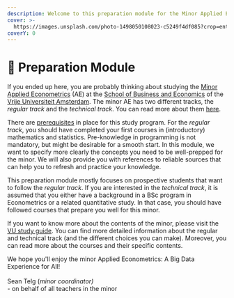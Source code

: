 ```yaml
---
description: Welcome to this preparation module for the Minor Applied Econometrics.
cover: >-
  https://images.unsplash.com/photo-1498050108023-c5249f4df085?crop=entropy&cs=srgb&fm=jpg&ixid=MnwxOTcwMjR8MHwxfHNlYXJjaHw5fHxkYXRhJTIwc2NpZW5jZXxlbnwwfHx8fDE2ODI5NDk4MTg&ixlib=rb-4.0.3&q=85
coverY: 0
---
```


# 📓 Preparation Module

If you ended up here, you are probably thinking about studying the [Minor Applied Econometrics](https://vu.nl/en/education/minor/applied-econometrics-a-big-data-experience-for-all) (AE) at the [School of Business and Economics](https://vu.nl/en/about-vu/faculties/school-of-business-and-economics) of the [Vrije Universiteit Amsterdam](https://vu.nl/en). The minor AE has two different tracks, the _regular track_ and the _technical track_. You can read more about them [here](https://vu.nl/en/education/minor/applied-econometrics-a-big-data-experience-for-all/curriculum).

There are [prerequisites](https://vu.nl/en/education/minor/applied-econometrics-a-big-data-experience-for-all/admissions) in place for this study program. For the _regular track_, you should have completed your first courses in (introductory) mathematics and statistics. Pre-knowledge in programming is not mandatory, but might be desirable for a smooth start. In this module, we want to specify more clearly the concepts you need to be well-prepped for the minor. We will also provide you with references to reliable sources that can help you to refresh and practice your knowledge.&#x20;

This preparation module mostly focuses on prospective students that want to follow the _regular track_. If you are interested in the _technical track_, it is assumed that you either have a background in a BSc program in Econometrics or a related quantitative study. In that case, you should have followed courses that prepare you well for this minor.&#x20;

If you want to know more about the contents of the minor, please visit the [VU study guide](https://studiegids.vu.nl/en/#/). You can find more detailed information about the regular and technical track (and the different choices you can make). Moreover, you can read more about the courses and their specific contents.

We hope you'll enjoy the minor Applied Econometrics: A Big Data Experience for All!\
\
Sean Telg (_minor coordinator)_\
_-_ on behalf of all teachers in the minor&#x20;
